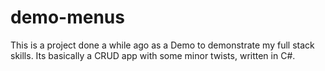 # demo-menus
This is a project done a while ago as a Demo to demonstrate my full stack skills. Its basically a CRUD app with some minor twists, written in C#.
